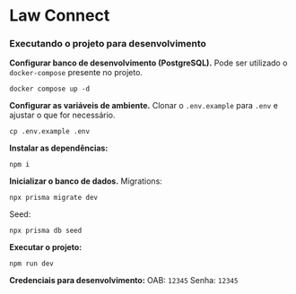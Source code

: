 # Law Connect

### Executando o projeto para desenvolvimento

**Configurar banco de desenvolvimento (PostgreSQL).** Pode ser utilizado o `docker-compose` presente no projeto.

```
docker compose up -d
```

**Configurar as variáveis de ambiente.** Clonar o `.env.example` para `.env` e ajustar o que for necessário.

```
cp .env.example .env
```

**Instalar as dependências:**

```
npm i
```

**Inicializar o banco de dados.**
Migrations:
```
npx prisma migrate dev
```
Seed:
```
npx prisma db seed
```

**Executar o projeto:**

```
npm run dev
```


**Credenciais para desenvolvimento:**
OAB: `12345`
Senha: `12345`
